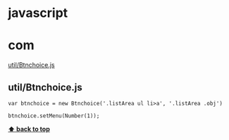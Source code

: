 # javascript

# com

  [util/Btnchoice.js](#util/Btnchoice.js)

  ## util/Btnchoice.js


    var btnchoice = new Btnchoice('.listArea ul li>a', '.listArea .obj')

    btnchoice.setMenu(Number(1));


  **[⬆ back to top](#table-of-contents)**
